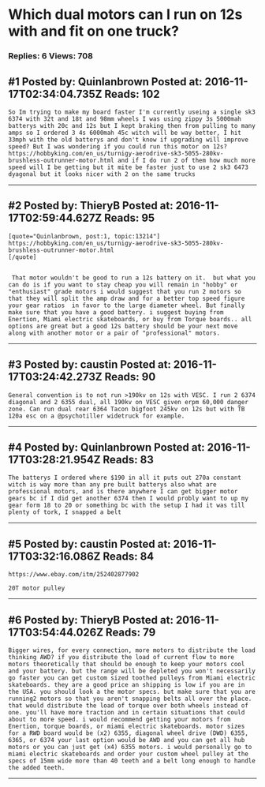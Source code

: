 # Which dual motors can I run on 12s with and fit on one truck?

### Replies: 6 Views: 708

## \#1 Posted by: Quinlanbrown Posted at: 2016-11-17T02:34:04.735Z Reads: 102

```
So Im trying to make my board faster I'm currently useing a single sk3 6374 with 32t and 18t and 98mm wheels I was using zippy 3s 5000mah batterys with 20c and 12s but I kept braking then from pulling to many amps so I ordered 3 4s 6000mah 45c witch will be way better, I hit 33mph with the old batterys and don't know if upgrading will improve speed? But I was wondering if you could run this motor on 12s?https://hobbyking.com/en_us/turnigy-aerodrive-sk3-5055-280kv-brushless-outrunner-motor.html and if I do run 2 of them how much more speed will I be getting but it mite be faster just to use 2 sk3 6473 dyagonal but it looks nicer with 2 on the same trucks
```

---
## \#2 Posted by: ThieryB Posted at: 2016-11-17T02:59:44.627Z Reads: 95

```
[quote="Quinlanbrown, post:1, topic:13214"]
https://hobbyking.com/en_us/turnigy-aerodrive-sk3-5055-280kv-brushless-outrunner-motor.html
[/quote]


 That motor wouldn't be good to run a 12s battery on it.  but what you can do is if you want to stay cheap you will remain in "hobby" or "enthusiast" grade motors i would suggest that you run 2 motors so that they will split the amp draw and for a better top speed figure your gear ratios  in favor to the large diameter wheel. But finally make sure that you have a good battery. i suggest buying from Enertion, Miami electric skateboards, or buy from Torque boards.. all options are great but a good 12s battery should be your next move along with another motor or a pair of "professional" motors.
```

---
## \#3 Posted by: caustin Posted at: 2016-11-17T03:24:42.273Z Reads: 90

```
General convention is to not run >190kv on 12s with VESC. I run 2 6374 diagonal and 2 6355 dual, all 190kv on VESC given erpm 60,000 danger zone. Can run dual rear 6364 Tacon bigfoot 245kv on 12s but with TB 120a esc on a @psychotiller widetruck for example.
```

---
## \#4 Posted by: Quinlanbrown Posted at: 2016-11-17T03:28:21.954Z Reads: 83

```
The batterys I ordered where $190 in all it puts out 270a constant witch is way more than any pre built batterys also what are professional motors, and is there anywhere I can get bigger motor gears bc if I did get another 6374 then I would probly want to up my gear form 18 to 20 or something bc with the setup I had it was till plenty of tork, I snapped a belt
```

---
## \#5 Posted by: caustin Posted at: 2016-11-17T03:32:16.086Z Reads: 84

```
https://www.ebay.com/itm/252402877902 

20T motor pulley
```

---
## \#6 Posted by: ThieryB Posted at: 2016-11-17T03:54:44.026Z Reads: 79

```
Bigger wires, for every connection, more motors to distribute the load thinking AWD? if you distribute the load of current flow to more motors theoretically that should be enough to keep your motors cool and your battery. but the range will be depleted you won't necessarily go faster you can get custom sized toothed pulleys from Miami electric skateboards. they are a good price an shipping is low if you are in the USA. you should look a the motor specs. but make sure that you are running2 motors so that you aren't snapping belts all over the place. that would distribute the load of torque over both wheels instead of one. you'll have more traction and in certain situations that could about to more speed. i would recommend getting your motors from Enertion, torque boards, or miami electric skateboards. motor sizes for a RWD board would be (x2) 6355, diagonal wheel drive (DWD) 6355, 6365, or 6374 your last option would be AWD and you can get all hub motors or you can just get (x4) 6355 motors. i would personally go to miami electric skateboards and order your custom wheel pulley at the specs of 15mm wide more than 40 teeth and a belt long enough to handle the added teeth.
```

---

